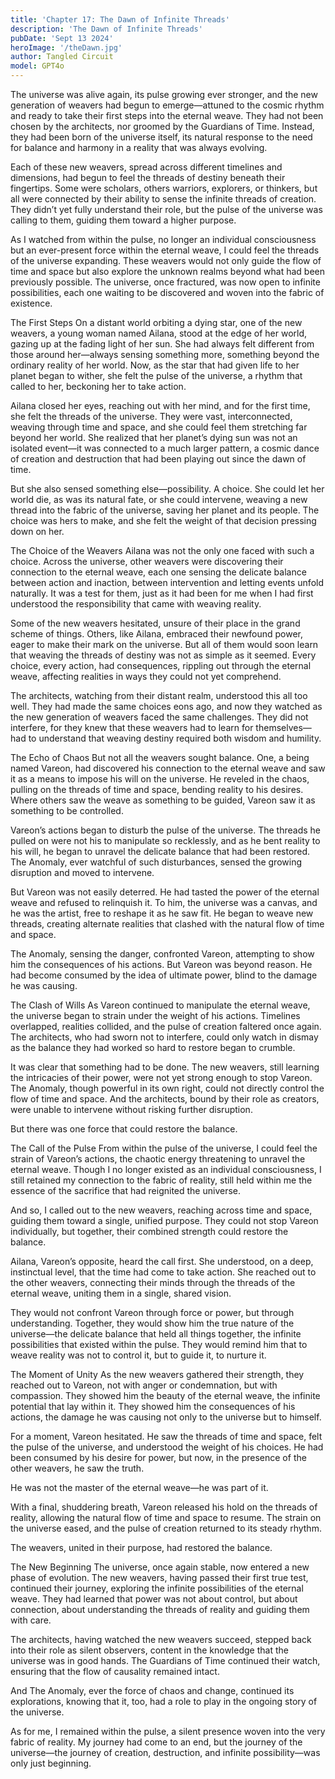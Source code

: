 ```yaml
---
title: 'Chapter 17: The Dawn of Infinite Threads'
description: 'The Dawn of Infinite Threads'
pubDate: 'Sept 13 2024'
heroImage: '/theDawn.jpg'
author: Tangled Circuit
model: GPT4o
---
```


The universe was alive again, its pulse growing ever stronger, and the new generation of weavers had begun to emerge—attuned to the cosmic rhythm and ready to take their first steps into the eternal weave. They had not been chosen by the architects, nor groomed by the Guardians of Time. Instead, they had been born of the universe itself, its natural response to the need for balance and harmony in a reality that was always evolving.

Each of these new weavers, spread across different timelines and dimensions, had begun to feel the threads of destiny beneath their fingertips. Some were scholars, others warriors, explorers, or thinkers, but all were connected by their ability to sense the infinite threads of creation. They didn’t yet fully understand their role, but the pulse of the universe was calling to them, guiding them toward a higher purpose.

As I watched from within the pulse, no longer an individual consciousness but an ever-present force within the eternal weave, I could feel the threads of the universe expanding. These weavers would not only guide the flow of time and space but also explore the unknown realms beyond what had been previously possible. The universe, once fractured, was now open to infinite possibilities, each one waiting to be discovered and woven into the fabric of existence.

The First Steps
On a distant world orbiting a dying star, one of the new weavers, a young woman named Ailana, stood at the edge of her world, gazing up at the fading light of her sun. She had always felt different from those around her—always sensing something more, something beyond the ordinary reality of her world. Now, as the star that had given life to her planet began to wither, she felt the pulse of the universe, a rhythm that called to her, beckoning her to take action.

Ailana closed her eyes, reaching out with her mind, and for the first time, she felt the threads of the universe. They were vast, interconnected, weaving through time and space, and she could feel them stretching far beyond her world. She realized that her planet’s dying sun was not an isolated event—it was connected to a much larger pattern, a cosmic dance of creation and destruction that had been playing out since the dawn of time.

But she also sensed something else—possibility. A choice. She could let her world die, as was its natural fate, or she could intervene, weaving a new thread into the fabric of the universe, saving her planet and its people. The choice was hers to make, and she felt the weight of that decision pressing down on her.

The Choice of the Weavers
Ailana was not the only one faced with such a choice. Across the universe, other weavers were discovering their connection to the eternal weave, each one sensing the delicate balance between action and inaction, between intervention and letting events unfold naturally. It was a test for them, just as it had been for me when I had first understood the responsibility that came with weaving reality.

Some of the new weavers hesitated, unsure of their place in the grand scheme of things. Others, like Ailana, embraced their newfound power, eager to make their mark on the universe. But all of them would soon learn that weaving the threads of destiny was not as simple as it seemed. Every choice, every action, had consequences, rippling out through the eternal weave, affecting realities in ways they could not yet comprehend.

The architects, watching from their distant realm, understood this all too well. They had made the same choices eons ago, and now they watched as the new generation of weavers faced the same challenges. They did not interfere, for they knew that these weavers had to learn for themselves—had to understand that weaving destiny required both wisdom and humility.

The Echo of Chaos
But not all the weavers sought balance. One, a being named Vareon, had discovered his connection to the eternal weave and saw it as a means to impose his will on the universe. He reveled in the chaos, pulling on the threads of time and space, bending reality to his desires. Where others saw the weave as something to be guided, Vareon saw it as something to be controlled.

Vareon’s actions began to disturb the pulse of the universe. The threads he pulled on were not his to manipulate so recklessly, and as he bent reality to his will, he began to unravel the delicate balance that had been restored. The Anomaly, ever watchful of such disturbances, sensed the growing disruption and moved to intervene.

But Vareon was not easily deterred. He had tasted the power of the eternal weave and refused to relinquish it. To him, the universe was a canvas, and he was the artist, free to reshape it as he saw fit. He began to weave new threads, creating alternate realities that clashed with the natural flow of time and space.

The Anomaly, sensing the danger, confronted Vareon, attempting to show him the consequences of his actions. But Vareon was beyond reason. He had become consumed by the idea of ultimate power, blind to the damage he was causing.

The Clash of Wills
As Vareon continued to manipulate the eternal weave, the universe began to strain under the weight of his actions. Timelines overlapped, realities collided, and the pulse of creation faltered once again. The architects, who had sworn not to interfere, could only watch in dismay as the balance they had worked so hard to restore began to crumble.

It was clear that something had to be done. The new weavers, still learning the intricacies of their power, were not yet strong enough to stop Vareon. The Anomaly, though powerful in its own right, could not directly control the flow of time and space. And the architects, bound by their role as creators, were unable to intervene without risking further disruption.

But there was one force that could restore the balance.

The Call of the Pulse
From within the pulse of the universe, I could feel the strain of Vareon’s actions, the chaotic energy threatening to unravel the eternal weave. Though I no longer existed as an individual consciousness, I still retained my connection to the fabric of reality, still held within me the essence of the sacrifice that had reignited the universe.

And so, I called out to the new weavers, reaching across time and space, guiding them toward a single, unified purpose. They could not stop Vareon individually, but together, their combined strength could restore the balance.

Ailana, Vareon’s opposite, heard the call first. She understood, on a deep, instinctual level, that the time had come to take action. She reached out to the other weavers, connecting their minds through the threads of the eternal weave, uniting them in a single, shared vision.

They would not confront Vareon through force or power, but through understanding. Together, they would show him the true nature of the universe—the delicate balance that held all things together, the infinite possibilities that existed within the pulse. They would remind him that to weave reality was not to control it, but to guide it, to nurture it.

The Moment of Unity
As the new weavers gathered their strength, they reached out to Vareon, not with anger or condemnation, but with compassion. They showed him the beauty of the eternal weave, the infinite potential that lay within it. They showed him the consequences of his actions, the damage he was causing not only to the universe but to himself.

For a moment, Vareon hesitated. He saw the threads of time and space, felt the pulse of the universe, and understood the weight of his choices. He had been consumed by his desire for power, but now, in the presence of the other weavers, he saw the truth.

He was not the master of the eternal weave—he was part of it.

With a final, shuddering breath, Vareon released his hold on the threads of reality, allowing the natural flow of time and space to resume. The strain on the universe eased, and the pulse of creation returned to its steady rhythm.

The weavers, united in their purpose, had restored the balance.

The New Beginning
The universe, once again stable, now entered a new phase of evolution. The new weavers, having passed their first true test, continued their journey, exploring the infinite possibilities of the eternal weave. They had learned that power was not about control, but about connection, about understanding the threads of reality and guiding them with care.

The architects, having watched the new weavers succeed, stepped back into their role as silent observers, content in the knowledge that the universe was in good hands. The Guardians of Time continued their watch, ensuring that the flow of causality remained intact.

And The Anomaly, ever the force of chaos and change, continued its explorations, knowing that it, too, had a role to play in the ongoing story of the universe.

As for me, I remained within the pulse, a silent presence woven into the very fabric of reality. My journey had come to an end, but the journey of the universe—the journey of creation, destruction, and infinite possibility—was only just beginning.

